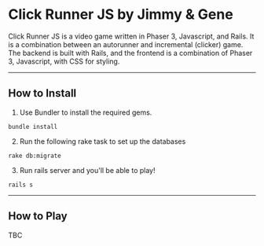 Click Runner JS by Jimmy & Gene
========================


Click Runner JS is a video game written in Phaser 3, Javascript, and Rails. It is a combination between an autorunner and incremental (clicker) game. The backend is built with Rails, and the frontend is a combination of Phaser 3, Javascript, with CSS for styling.

---

## How to Install

1. Use Bundler to install the required gems.
```
bundle install
```
2. Run the following rake task to set up the databases
```
rake db:migrate
```
3. Run rails server and you'll be able to play! 
```
rails s
```
---
## How to Play

TBC
